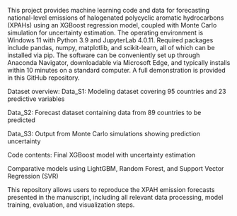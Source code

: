This project provides machine learning code and data for forecasting national-level emissions of halogenated polycyclic aromatic hydrocarbons (XPAHs) using an XGBoost regression model, coupled with Monte Carlo simulation for uncertainty estimation. The operating environment is Windows 11 with Python 3.9 and JupyterLab 4.0.11. Required packages include pandas, numpy, matplotlib, and scikit-learn, all of which can be installed via pip. The software can be conveniently set up through Anaconda Navigator, downloadable via Microsoft Edge, and typically installs within 10 minutes on a standard computer. A full demonstration is provided in this GitHub repository.

Dataset overview:
Data_S1: Modeling dataset covering 95 countries and 23 predictive variables

Data_S2: Forecast dataset containing data from 89 countries to be predicted

Data_S3: Output from Monte Carlo simulations showing prediction uncertainty

Code contents:
Final XGBoost model with uncertainty estimation

Comparative models using LightGBM, Random Forest, and Support Vector Regression (SVR)

This repository allows users to reproduce the XPAH emission forecasts presented in the manuscript, including all relevant data processing, model training, evaluation, and visualization steps.
